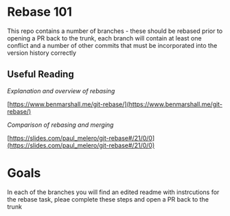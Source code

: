 # Rebase 101

This repo contains a number of branches - these should be rebased prior to opening a PR back to the trunk, each branch will contain at least one conflict and a number of other commits that must be incorporated into the version history correctly 

## Useful Reading

_Explanation and overview of rebasing_

[https://www.benmarshall.me/git-rebase/](https://www.benmarshall.me/git-rebase/)

_Comparison of rebasing and merging_

[https://slides.com/paul_melero/git-rebase#/21/0/0](https://slides.com/paul_melero/git-rebase#/21/0/0)

# Goals

In each of the branches you will find an edited readme with instrcutions for the rebase task, pleae complete these steps and open a PR back to the trunk

